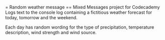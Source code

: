 = Random weather message
== Mixed Messages project for Codecademy
Logs text to the console log containing a fictitious weather forecast for today, tomorrow and the weekend.

Each day has random wording for the type of precipitation, temperature description, wind strength and wind source.